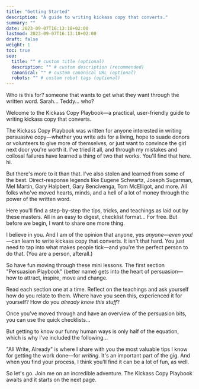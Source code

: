 ```yaml
---
title: "Getting Started"
description: "A guide to writing kickass copy that converts."
summary: ""
date: 2023-09-07T16:13:18+02:00
lastmod: 2023-09-07T16:13:18+02:00
draft: false
weight: 1
toc: true
seo:
  title: "" # custom title (optional)
  description: "" # custom description (recommended)
  canonical: "" # custom canonical URL (optional)
  robots: "" # custom robot tags (optional)
---
```

Who is this for? someone that wants to get what they want through the written word. Sarah... Teddy... who?

Welcome to the Kickass Copy Playbook&mdash;a practical, user-friendly guide to writing kickass copy that converts.

The Kickass Copy Playbook was written for anyone interested in writing persuasive copy&mdash;whether you write ads for a living, hope to suade donors or volunteers to give more of themselves, or just want to convince the girl next door you're worth it. I've tried it all, and through my mistakes and collosal failures have learned a thing of two that works. You'll find that here. hi.

But there's more to it than that. I've also stolen and learned from some of the best. Direct-response legends like Eugene Schwartz, Joseph Sugarman, Mel Martin, Gary Halpbert, Gary Bencivenga, Tom McElligot, and more. All folks who've moved hearts, minds, and a hell of a lot of money through the power of the written word.

Here you'll find a step-by-step the tips, tricks, and teachings as laid out by these masters. All in an easy to digest, checklist format... For free. But before we begin, I want to share one more thing.

I believe in you. And I am of the opinion that anyone, yes *anyone*&mdash;*even you!*&mdash;can learn to write kickass copy that converts. It isn't that hard. You just need to tap into what makes people tick&mdash;and you're the perfect person to do that. (You are a person, afterall.)

So have fun moving through these mini lessons. The first section "Persuasion Playbook" (better name) gets into the heart of persuasion&mdash;how to attract, inspire, move and change.

Read each section one at a time. Reflect on the teachings and ask yourself how do you relate to them. Where have you seen this, experienced it for yourself? How do you *already know this stuff*?

Once you've moved through and have an overview of the persuasion bits, you can use the quick checklists...

But getting to know our funny human ways is only half of the equation, which is why I've included the following...

"All Write, Already" is where I share with you the most valuable tips I know for getting the work done&mdash;for *writing*. It's an important part of the gig. And when you find your process, I think you'll find it can be a lot of fun, as well.

So let's go. Join me on an incredible adventure. The Kickass Copy Playbook awaits and it starts on the next page.
